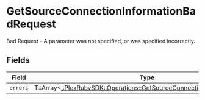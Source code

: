 # GetSourceConnectionInformationBadRequest

Bad Request - A parameter was not specified, or was specified incorrectly.


## Fields

| Field                                                                                                                                        | Type                                                                                                                                         | Required                                                                                                                                     | Description                                                                                                                                  |
| -------------------------------------------------------------------------------------------------------------------------------------------- | -------------------------------------------------------------------------------------------------------------------------------------------- | -------------------------------------------------------------------------------------------------------------------------------------------- | -------------------------------------------------------------------------------------------------------------------------------------------- |
| `errors`                                                                                                                                     | T::Array<[::PlexRubySDK::Operations::GetSourceConnectionInformationErrors](../../models/operations/getsourceconnectioninformationerrors.md)> | :heavy_minus_sign:                                                                                                                           | N/A                                                                                                                                          |